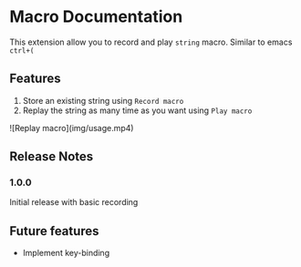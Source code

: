 # Macro Documentation

This extension allow you to record and play ```string``` macro.
Similar to emacs ```ctrl+(```


## Features

1. Store an existing string using ```Record macro```
2. Replay the string as many time as you want using ```Play macro```

\!\[Replay macro\]\(img/usage.mp4\)


## Release Notes


### 1.0.0

Initial release with basic recording

## Future features

* Implement key-binding
